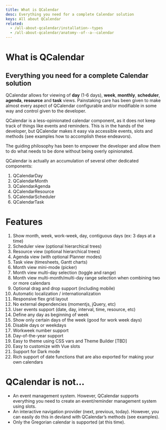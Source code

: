 ```yaml
---
title: What is QCalendar
desc: Everything you need for a complete Calendar solution
keys: All about QCalendar
related:
  - /all-about-qcalendar/installation--types
  - /all-about-qcalendar/anatomy--of--a--calendar
---
```


# What is QCalendar

## Everything you need for a complete Calendar solution

QCalendar allows for viewing of **day** (1-6 days), **week**, **monthly**, **scheduler**, **agenda**, **resource** and **task** views. Painstaking care has been given to make almost every aspect of QCalendar configurable and/or modifiable in some way and control given to the developer.

QCalendar is a less-opinionated calendar component, as it does not keep track of things like events and reminders. This is in the hands of the developer, but QCalendar makes it easy via accessible events, slots and methods (see examples how to accomplish these endeavors).

The guiding philosophy has been to empower the developer and allow them to do what needs to be done without being overly opinionated. 

QCalendar is actually an accumulation of several other dedicated components:

1. QCalendarDay
2. QCalendarMonth
3. QCalendarAgenda
4. QCalendarResource
5. QCalendarScheduler
6. QCalendarTask


# Features

1. Show month, week, work-week, day, contiguous days (ex: 3 days at a time)
2. Scheduler view (optional hierarchical trees)
3. Resource view (optional hierarchical trees)
4. Agenda view (with optional Planner modes)
5. Task view (timesheets, Gantt charts)
6. Month view mini-mode (picker)
7. Month view multi-day selection (toggle and range)
8. Month view multi-month/multi-day range selection when combining two or more calendars
10. Optional drag and drop support (including mobile)
11. Automatic localization / internationalization
12. Responsive flex grid layout
13. No external dependencies (momentjs, jQuery, etc)
14. User events support (date, day, interval, time, resource, etc)
15. Define any day as beginning of week
16. Show only certain days of the week (good for work week days)
17. Disable days or weekdays
18. Workweek number support
19. Day-of-the-year support
20. Easy to theme using CSS vars and Theme Builder [TBD]
21. Easy to customize with Vue slots
22. Support for Dark mode
23. Rich support of date functions that are also exported for making your own calendars

# QCalendar is not…

- An event management system. However, QCalendar supports everything you need to create an event/reminder management system using slots.
- An interactive navigation provider (next, previous, today). However, you can easily do this in devland with QCalendar’s methods (see examples).
- Only the Gregorian calendar is supported (at this time).